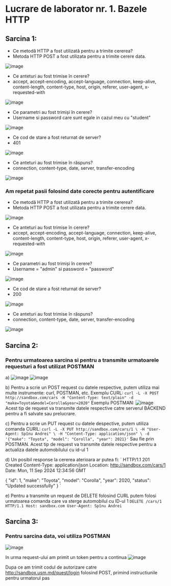 # **Lucrare de laborator nr. 1. Bazele HTTP**  
## Sarcina 1:
- Ce metodă HTTP a fost utilizată pentru a trimite cererea?
- Metoda HTTP POST a fost utilizata pentru a trimite cerere data.
  
![image](https://github.com/user-attachments/assets/9d945ecd-a82e-4cd0-aa2e-829d0723b1b4)

- Ce anteturi au fost trimise în cerere?
- accept, accept-encoding, accept-language, connection, keep-alive, content-length, content-type, host, origin, referer, user-agent, x-requested-with
  
![image](https://github.com/user-attachments/assets/b59de548-70a3-4388-b6eb-629226f894ea)

- Ce parametri au fost trimiși în cerere?
- Username si password care sunt egale in cazul meu cu "student"
  
![image](https://github.com/user-attachments/assets/39545f6b-1233-4393-b4a6-a02d55465cd9)

- Ce cod de stare a fost returnat de server?
- 401
  
![image](https://github.com/user-attachments/assets/c8f9566a-25c1-4e0a-adb4-620d674fb138)

- Ce anteturi au fost trimise în răspuns?
- connection, content-type, date, server, transfer-encoding
  
![image](https://github.com/user-attachments/assets/30d33f74-1763-46fc-949d-f8b70e94bbf4)

### Am repetat pasii folosind date corecte pentru autentificare

- Ce metodă HTTP a fost utilizată pentru a trimite cererea?
- Metoda HTTP POST a fost utilizata pentru a trimite cerere data.
  
![image](https://github.com/user-attachments/assets/449dd19b-b201-427b-8f62-c86181e9cef5)

- Ce anteturi au fost trimise în cerere?
- accept, accept-encoding, accept-language, connection, keep-alive, content-length, content-type, host, origin, referer, user-agent, x-requested-with
  
![image](https://github.com/user-attachments/assets/b59de548-70a3-4388-b6eb-629226f894ea)

- Ce parametri au fost trimiși în cerere?
- Username = "admin" si password = "password"
  
![image](https://github.com/user-attachments/assets/67b96664-20c5-42e1-aa4e-188f59b7f4f3)

- Ce cod de stare a fost returnat de server?
- 200
  
![image](https://github.com/user-attachments/assets/d1c5a20f-f7bf-43ae-b834-0f8d5ee4c689)

- Ce anteturi au fost trimise în răspuns?
- connection, content-type, date, server, transfer-encoding
  
![image](https://github.com/user-attachments/assets/30d33f74-1763-46fc-949d-f8b70e94bbf4)

## Sarcina 2:
### Pentru urmatoarea sarcina si pentru a transmite urmatoarele requesturi a fost utilizat POSTMAN
a)
![image](https://github.com/user-attachments/assets/d3203466-b68a-41a6-83ea-5a455634e3f8)
![image](https://github.com/user-attachments/assets/22752c4e-fc76-4cb5-ad24-e414a3206c7c)

b)  Pentru a scrie un POST request cu datele respective, putem utiliza mai multe instrumente: curl, POSTMAN, etc.
Exemplu CURL: ` curl -L -X POST http://sandbox.com/cars -H "Content-Type: text/plain" -d "make=Toyota&model=Corolla&year=2020" `
Exemplu POSTMAN:
![image](https://github.com/user-attachments/assets/c04eda5b-69fb-4d01-b137-d423055e04b6)
Acest tip de request va transmite datele respective catre serverul BACKEND pentru a fi salvate sau prelucrare.

c) Pentru a scrie un PUT request cu datele despective, putem utiliza comanda CURlL: 
`curl -L -X PUT http://sandbox.com/cars/1 \
-H "User-Agent: Spînu Andrei" \
-H "Content-Type: application/json" \
-d '{"make": "Toyota", "model": "Corolla", "year": 2021}'`
Sau fie prin POSTMAN. Acest tip de request va transmite datele respective pentru a actualiza datele automobilului cu id-ul 1

d) Un posibil response la cererea aterioara ar putea fi:
`
HTTP/1.1 201 Created
Content-Type: application/json
Location: http://sandbox.com/cars/1
Date: Mon, 11 Sep 2024 12:34:56 GMT

{
    "id": 1,
    "make": "Toyota",
    "model": "Corolla",
    "year": 2020,
    "status": "Updated successfully"
}
`

e) Pentru a transmite un request de DELETE folosind CURL putem folosi urmatoarea comanda care va sterge automobilul cu ID-ul 1
` DELETE /cars/1 HTTP/1.1
Host: sandbox.com
User-Agent: Spînu Andrei
`


## Sarcina 3:
### Pentru sarcina data, voi utiliza POSTMAN
![image](https://github.com/user-attachments/assets/964ecfde-bf80-45cd-8575-9155b3e03962)

In urma request-ului am primit un token pentru a continua
![image](https://github.com/user-attachments/assets/68beba27-1007-4eb3-9a2c-ec154760258e)

Dupa ce am trimit codul de autorizare catre http://sandbox.usm.md/quest/login folosind POST, primind instructiunile pentru urmatorul pas






